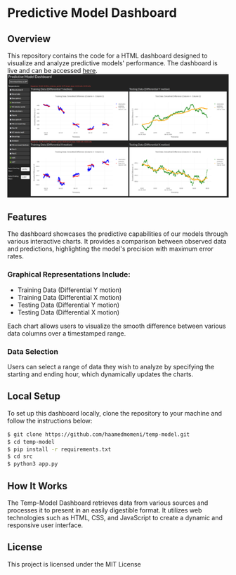 # Predictive Model Dashboard

## Overview
This repository contains the code for a HTML dashboard designed to visualize and analyze predictive models' performance. The dashboard is live and can be accessed [here](https://temp-model-dash.onrender.com/).
![Predictive Model Dashboard Screenshot](/src/screenshot.png "Dashboard Overview")


## Features
The dashboard showcases the predictive capabilities of our models through various interactive charts. It provides a comparison between observed data and predictions, highlighting the model's precision with maximum error rates.

### Graphical Representations Include:
- Training Data (Differential Y motion)
- Training Data (Differential X motion)
- Testing Data (Differential Y motion)
- Testing Data (Differential X motion)

Each chart allows users to visualize the smooth difference between various data columns over a timestamped range.

### Data Selection
Users can select a range of data they wish to analyze by specifying the starting and ending hour, which dynamically updates the charts.

## Local Setup
To set up this dashboard locally, clone the repository to your machine and follow the instructions below:

```bash
$ git clone https://github.com/haamedmomeni/temp-model.git
$ cd temp-model
$ pip install -r requirements.txt
$ cd src
$ python3 app.py
```

## How It Works

The Temp-Model Dashboard retrieves data from various sources and processes it to present in an easily digestible format. It utilizes web technologies such as HTML, CSS, and JavaScript to create a dynamic and responsive user interface.

## License

This project is licensed under the MIT License
